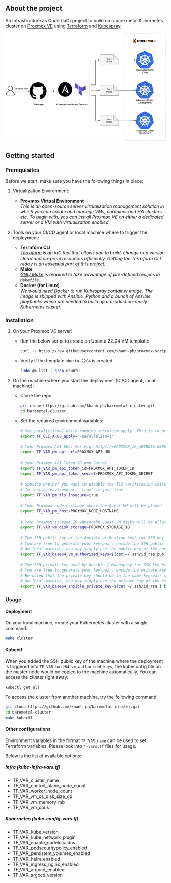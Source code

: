 ## About the project

An Infrastructure as Code (IaC) project to build up a bare metal Kubernetes cluster on [Proxmox VE](https://pve.proxmox.com/wiki/Main_Page) using [Terraform](https://www.terraform.io/) and [Kubespray](https://github.com/kubernetes-sigs/kubespray).

![Bare metal Kubernetes](baremetal-kubernetes.png)

## Getting started

### Prerequisites

Before we start, make sure you have the following things in place:

1. Virtualization Environment:

    * **Proxmox Virtual Environment**<br>
    _This is an open-source server virtualization management solution in which you can create and manage VMs, container and HA clusters, etc. To begin with, you can install [Proxmox VE](https://pve.proxmox.com/wiki/Main_Page) on either a dedicated server or a VM with virtualization enabled._

2. Tools on your CI/CD agent or local machine where to trigger the deployment:

    * **Terraform CLI** <br>
    _[Terraform](https://www.terraform.io/) is an IaC tool that allows you to build, change and version cloud and on-prem resources efficiently. Getting the Terraform CLI ready is an essential part of this project._
    * **Make** <br>
    _[GNU Make](https://www.gnu.org/software/make/) is required to take advantage of pre-defined recipes in `Makefile`._
    * **Docker (for Linux)** <br>
    _We would need Docker to run [Kubespray](https://github.com/kubernetes-sigs/kubespray) container image. The image is shipped with Ansible, Python and a bunch of Ansible playbooks which are needed to build up a production-ready Kubernetes cluster._

### Installation

1. On your Proxmox VE server:
    * Run the below script to create an Ubuntu 22.04 VM template:
        ```sh
        curl -s https://raw.githubusercontent.com/khanh-ph/proxmox-scripts/master/create-cloud-init-VM-template.sh | sudo bash
        ```
    * Verify if the template `ubuntu-2204` is created:
        ```sh
        sudo qm list | grep ubuntu
        ```

2. On the machine where you start the deployment (CI/CD agent, local machine):

    * Clone the repo
        ```sh
        git clone https://github.com/khanh-ph/baremetal-cluster.git
        cd baremetal-cluster
        ```
    * Set the required environment variables:
        ```sh
        # Set parallelism=1 while running terraform apply. This is to prevent errors on Proxmox concurrent operations.
        export TF_CLI_ARGS_apply="-parallelism=1"

        # Your Proxmox API URL. For e.g: https://PROXMOX_IP_ADDRESS:8006/api2/json
        export TF_VAR_pm_api_url=PROXMOX_API_URL
        
        # Your Proxmox API Token ID and Secret.
        export TF_VAR_pm_api_token_id=PROXMOX_API_TOKEN_ID
        export TF_VAR_pm_api_token_secret=PROXMOX_API_TOKEN_SECRET
        
        # Specify whether you want to disable the TLS verification while connecting to your Proxmox API server. 
        # In testing environment, `true` is just fine.
        export TF_VAR_pm_tls_insecure=true
        
        # Your Proxmox node hostname where the Guest VM will be placed
        export TF_VAR_pm_host=PROXMOX_NODE_HOSTNAME
        
        # Your Proxmox storage ID where the Guest VM disks will be allocated; E.g: local-zfs, local-lvm
        export TF_VAR_vm_disk_storage=PROXMOX_STORAGE_ID

        # The SSH public key of the Ansible or Bastion host for SSH key-based authentication. These keys will be copied to all the VMs.
        # You are free to generate your key-pair, encode the SSH public key with base64 then put it here.
        # On local machine, you may simply use the public key of the current user as following:
        export TF_VAR_base64_vm_authorized_keys=$(cat ~/.ssh/id_rsa.pub | base64)

        # The SSH private key used by Ansible / Kubespray for SSH key-based authentication.
        # You are free to generate your key-pair, encode the private key with base64 then put it here. 
        # Be noted that the private key should be in the same key-pair with at least one of the public keys specified in `TF_VAR_base64_vm_authorized_keys` 
        # On local machine, you may simply use the private key of the current user as following:
        export TF_VAR_base64_ansible_private_key=$(cat ~/.ssh/id_rsa | base64)
        ```

### Usage

#### Deployment

On your local machine, create your Kubernetes cluster with a single command:
```sh
make cluster
```

#### Kubectl

When you added the SSH public key of the machine where the deployment is triggered into `TF_VAR_base64_vm_authorized_keys`, the kubeconfig file on the master node would be copied to the machine automatically. You can access the cluster right away:
```sh
kubectl get all
```
To access the cluster from another machine, try the following command:
```sh
git clone https://github.com/khanh-ph/baremetal-cluster.git
cd baremetal-cluster
make kubectl
```

#### Other configurations

Environment variables in the format `TF_VAR_name` can be used to set Terraform variables. Please look into `*-vars.tf` files for usage.

Below is the list of available options:

##### Infra (kube-infra-vars.tf)

* TF_VAR_cluster_name
* TF_VAR_control_plane_node_count
* TF_VAR_worker_node_count
* TF_VAR_vm_os_disk_size_gb
* TF_VAR_vm_memory_mb
* TF_VAR_vm_cpus

##### Kubernetes (kube-config-vars.tf)

* TF_VAR_kube_version
* TF_VAR_kube_network_plugin
* TF_VAR_enable_nodelocaldns
* TF_VAR_podsecuritypolicy_enabled
* TF_VAR_persistent_volumes_enabled
* TF_VAR_helm_enabled
* TF_VAR_ingress_nginx_enabled
* TF_VAR_argocd_enabled
* TF_VAR_argocd_version